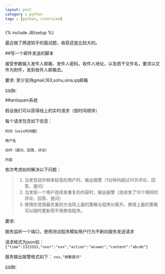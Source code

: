 ```yaml
---
layout: post
category : python
tags : [python, interview]
---
```

{% include JB/setup %}

最近做了两道知乎的面试题，收获还是比较大的。

##写一个邮件发送的脚本

接受参数输入发件人邮箱、发件人密码，收件人地址，以及若干文件名，要求以文件为附件，发到收件人邮箱去。

要求: 至少支持gmail,163,sohu,sina,qq邮箱

[code](https://gist.github.com/2780008):

<script src="https://gist.github.com/2780008.js">
</script>


##antispam系统

假设我们可以获得线上的实时请求（按时间顺序）

每个请求包含如下信息：

    时间（unix时间戳）

    用户名

    动作（提问、回答、评论）

    内容

依次考虑如何解决以下问题：

>1. 当发现动作频率较高的用户时，输出报警（1分钟内超过10次评论、回答、提问）
>2. 当发现一个用户连续发重复的内容时，输出报警（连续发了10个相同的评论、回答、提问）
>3. 使用你觉得最优美的方法将上面的策略与程序分离开。使得上面的策略可以随时更新而不用修改程序。

要求:

服务监听一个端口，使用测试程序模拟用户行为不断向服务发送请求

请求格式为json如：
`{"time":1323333,"user":"xxx","action":"answer","content":"abcde"}`

服务输出报警格式如下：
`xxx,"频繁提问"`

[code](https://gist.github.com/2791877):
<script src="https://gist.github.com/2791877.js">
</script>
